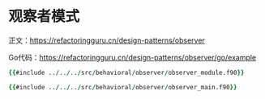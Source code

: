 # 观察者模式

正文：https://refactoringguru.cn/design-patterns/observer

Go代码：https://refactoringguru.cn/design-patterns/observer/go/example

```fortran
{{#include ../../../src/behavioral/observer/observer_module.f90}}
```

```fortran
{{#include ../../../src/behavioral/observer/observer_main.f90}}
```